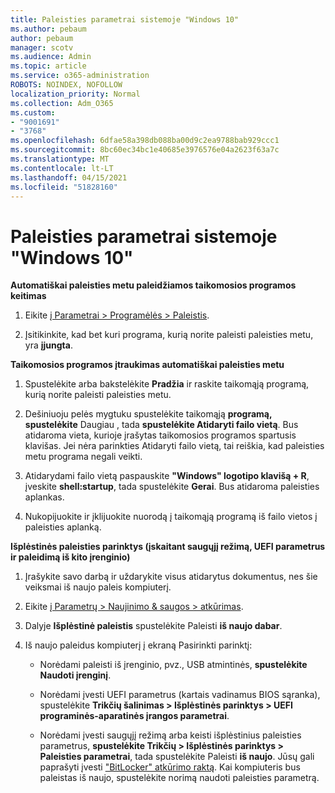 ```yaml
---
title: Paleisties parametrai sistemoje "Windows 10"
ms.author: pebaum
author: pebaum
manager: scotv
ms.audience: Admin
ms.topic: article
ms.service: o365-administration
ROBOTS: NOINDEX, NOFOLLOW
localization_priority: Normal
ms.collection: Adm_O365
ms.custom:
- "9001691"
- "3768"
ms.openlocfilehash: 6dfae58a398db088ba00d9c2ea9788bab929ccc1
ms.sourcegitcommit: 8bc60ec34bc1e40685e3976576e04a2623f63a7c
ms.translationtype: MT
ms.contentlocale: lt-LT
ms.lasthandoff: 04/15/2021
ms.locfileid: "51828160"
---
```

# <a name="startup-settings-in-windows-10"></a>Paleisties parametrai sistemoje "Windows 10"

**Automatiškai paleisties metu paleidžiamos taikomosios programos keitimas**

1. Eikite [į Parametrai > Programėlės > Paleistis](ms-settings:startupapps?activationSource=GetHelp).

2. Įsitikinkite, kad bet kuri programa, kurią norite paleisti paleisties metu, yra **įjungta**.

**Taikomosios programos įtraukimas automatiškai paleisties metu**

1. Spustelėkite arba bakstelėkite **Pradžia** ir raskite taikomąją programą, kurią norite paleisti paleisties metu.

2. Dešiniuoju pelės mygtuku spustelėkite taikomąją **programą, spustelėkite** Daugiau , tada **spustelėkite Atidaryti failo vietą**. Bus atidaroma vieta, kurioje įrašytas taikomosios programos spartusis klavišas. Jei nėra parinkties Atidaryti failo vietą, tai reiškia, kad paleisties metu programa negali veikti.

3. Atidarydami failo vietą paspauskite **"Windows" logotipo klavišą + R**, įveskite **shell:startup**, tada spustelėkite **Gerai**. Bus atidaroma paleisties aplankas.

4. Nukopijuokite ir įklijuokite nuorodą į taikomąją programą iš failo vietos į paleisties aplanką.

**Išplėstinės paleisties parinktys (įskaitant saugųjį režimą, UEFI parametrus ir paleidimą iš kito įrenginio)**

1. Įrašykite savo darbą ir uždarykite visus atidarytus dokumentus, nes šie veiksmai iš naujo paleis kompiuterį.

2. Eikite [į Parametrų > Naujinimo & saugos > atkūrimas](ms-settings:recovery?activationSource=GetHelp).

3. Dalyje **Išplėstinė paleistis** spustelėkite Paleisti **iš naujo dabar**. 

4. Iš naujo paleidus kompiuterį į ekraną Pasirinkti parinktį:

    - Norėdami paleisti iš įrenginio, pvz., USB atmintinės, **spustelėkite Naudoti įrenginį**.

    - Norėdami įvesti UEFI parametrus (kartais vadinamus BIOS sąranka), spustelėkite **Trikčių šalinimas > Išplėstinės parinktys > UEFI programinės-aparatinės įrangos parametrai**. 

    - Norėdami įvesti saugųjį režimą arba keisti išplėstinius paleisties parametrus, **spustelėkite Trikčių > Išplėstinės parinktys > Paleisties parametrai**, tada spustelėkite Paleisti **iš naujo**. Jūsų gali paprašyti įvesti ["BitLocker" atkūrimo raktą](https://support.microsoft.com/help/4026181/windows-10-find-my-bitlocker-recovery-key). Kai kompiuteris bus paleistas iš naujo, spustelėkite norimą naudoti paleisties parametrą.